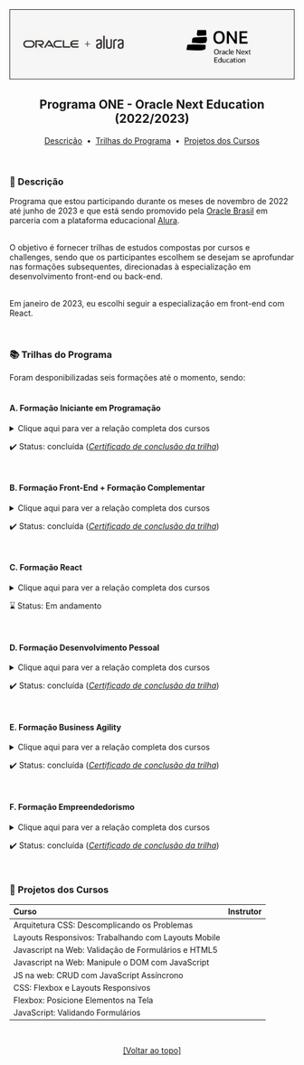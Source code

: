<div align="center">
<img src="https://github.com/michelelozada/Programa-One-Oracle-Alura/blob/main/assets/logo.png">
<h2>Programa ONE - Oracle Next Education (2022/2023)</h2>

[Descrição](#pencil-descricao) &nbsp;•&nbsp; 
[Trilhas do Programa](#books-trilhas-do-programa) &nbsp;•&nbsp; 
[Projetos dos Cursos](#file_folder-projetos-dos-cursos)
</div>
&nbsp;
&nbsp;

### :pencil: Descrição
Programa que estou participando durante os meses de novembro de 2022 até junho de 2023 e que está sendo promovido pela [Oracle Brasil](https://www.oracle.com/br/) em parceria com a plataforma educacional [Alura](https://www.alura.com.br/).   
&nbsp;  

O objetivo é fornecer trilhas de estudos compostas por cursos e challenges, sendo que os participantes escolhem se desejam se aprofundar nas formações subsequentes, direcionadas à especialização em desenvolvimento front-end ou back-end.   
&nbsp;      

Em janeiro de 2023, eu escolhi seguir a especialização em front-end com React.

&nbsp;            

###	:books: Trilhas do Programa
Foram desponibilizadas seis formações até o momento, sendo:   
&nbsp;

#### A. Formação Iniciante em Programação 
<details>
  <summary>Clique aqui para ver a relação completa dos cursos</summary>
  
  &nbsp;  
  1. Javascript e HTML: Desenvolva um Jogo e Pratique Lógica de Programação (16h)
  1. Javascript e HTML: Pratique Lógica com Desenhos, Animações e um Jogo (10h)
  1. HTML5 e CSS3 parte 1: Crie uma Página da Web (8h)
  1. HTML5 e CSS3 parte 2: Posicionamento, Listas e Navegação (8h)
  1. HTML5 e CSS3 parte 3: Trabalhando com Formulários e Tabelas (8h)
  1. HTML5 e CSS3 parte 4: Avançando no CSS (8h)
  1. Git e Github: Controle e Compartilhe seu Código (6h)  
  
</details>
 
:heavy_check_mark: Status: concluída (*[Certificado de conclusão da trilha](https://drive.google.com/file/d/1KgI5unJfazJtSvChFE_73s89m5Vi5Zt4/view)*)     

&nbsp;   
 
#### B. Formação Front-End + Formação Complementar
<details>
   <summary>Clique aqui para ver a relação completa  dos cursos</summary>
  
  &nbsp;  
  1. Flexbox: Posicione Elementos na Tela (9h)
  1. Layouts Responsivos: Trabalhando com Layouts Mobile (7h)
  1. Arquitetura CSS: Descomplicando os Problemas (8h)
  1. Javascript: Explorando a Linguagem (10h)
  1. Javascript na Web: Manipule o DOM com JavaScript (6h)
  1. Javascript na Web: Validação de Formulários e HTML5 (8h)
  1. Javascript: Programando a Orientação a Objetos (10h)
  1. JavaScript: Interfaces e Herança em Orientação a Objetos (12h)
  1. JS na web: CRUD com JavaScript Assíncrono (8h)
	1. CSS: Flexbox e Layouts Responsivos (6h)
	1. JavaScript: Validando Formulários (8h)
	
 </details>
 
:heavy_check_mark: Status: concluída (*[Certificado de conclusão da trilha](https://drive.google.com/file/d/1Y_y3FE0jz2IoB4G2svb3iXsfmmyIJElD/view?usp=sharing)*)    

&nbsp;  

#### C. Formação React
<details>
   <summary>Clique aqui para ver a relação completa  dos cursos</summary>
  
  &nbsp;  
  1. React: Desenvolvendo com JavaScript (14h)  
  1. React: Como os Componentes Funcionam (8h)  
  1. React: Desenvolvendo em React Router com JavaScript (8h)  
  1. React: Abstraindo seu CSS com Styled Components (6h)  
  1. React: Function Components, uma Abordagem Moderna (12h)  
  1. React: Hooks, Contextos e Boas Práticas (10h)  

</details>
 
:hourglass: Status: Em andamento 

&nbsp;   

#### D. Formação Desenvolvimento Pessoal 
<details>
  <summary>Clique aqui para ver a relação completa  dos cursos</summary>
  
  &nbsp;  
  1. LinkedIn: Como Fazer o seu Perfil Trabalhar para Você (4h)
  1. Foco: Trazendo mais Resultados para o Dia a Dia (10h) 
  1. Hábitos: Da Produtividade às Metas Pessoais (8h)
  1. Produtividade: Estratégias para o Dia a Dia (6h)  
  
</details>

:heavy_check_mark: Status: concluída (*[Certificado de conclusão da trilha](https://drive.google.com/file/d/1r9Xi6Rv7FGzj1pUZZSU9ZJbkaaXj6EYv/view)*)  

&nbsp;   

#### E. Formação Business Agility
<details>
  <summary>Clique aqui para ver a relação completa  dos cursos</summary>
  
  &nbsp;  
  1. Agilidade: Promovendo a Transformação Ágil (6h)
  1. Gestão Ágil: Liderando a Mudança em um Ambiente de Agilidade (6h)
  1. A Empresa Ágil: Introduzindo o Business Agility nas Organizações (6h)
  1. Organização de Equipes Ágeis: os Papéis Existentes em uma Equipe (6h)
  
</details>

:heavy_check_mark: Status: concluída (*[Certificado de conclusão da trilha](https://drive.google.com/file/d/1DUVLNn4vsHbpCBKFePji_Yu0s4v5nmk9/view)*)    

&nbsp;  

#### F. Formação Empreendedorismo
<details>
  <summary>Clique aqui para ver a relação completa  dos cursos</summary>
  
  &nbsp;  
  1. Lean Startup: Primeiros Passos da sua Startup Enxuta (5h)
  1. Empreendedorismo: Da Ideia ao Plano de Negócios (8h) 
  1. Empreendedorismo: Abrindo sua Empresa do Jeito Certo (10h)
  1. Pitch Entrevistas: Faça Apresentações de Impacto (6h)  
  1. Business Model Canvas Parte I: um Modelo Poderoso para o seu Negócio (8h)
  1. Business Model Canvas Parte II: Avance no seu Modelo de Negócios (8h)
  
</details>

:heavy_check_mark: Status: concluída (*[Certificado de conclusão da trilha](https://drive.google.com/file/d/1BmhZnw40y2ty8fLj4AHw2On32rL3PYBF/view)*)    

&nbsp;

###	:file_folder: Projetos dos Cursos

| Curso  | Instrutor 
|:--- | :---
| Arquitetura CSS: Descomplicando os Problemas | 
| Layouts Responsivos: Trabalhando com Layouts Mobile  | 
| Javascript na Web: Validação de Formulários e HTML5 | 
| Javascript na Web: Manipule o DOM com JavaScript | 
| JS na web: CRUD com JavaScript Assíncrono | 
| CSS: Flexbox e Layouts Responsivos | 
| Flexbox: Posicione Elementos na Tela | 
|JavaScript: Validando Formulários | 

&nbsp;    
<div align="center">
  
  [[Voltar ao topo]](https://github.com/michelelozada/Programa-One-Oracle-Alura#programa-one---oracle-next-education-20222023)
  
</div>